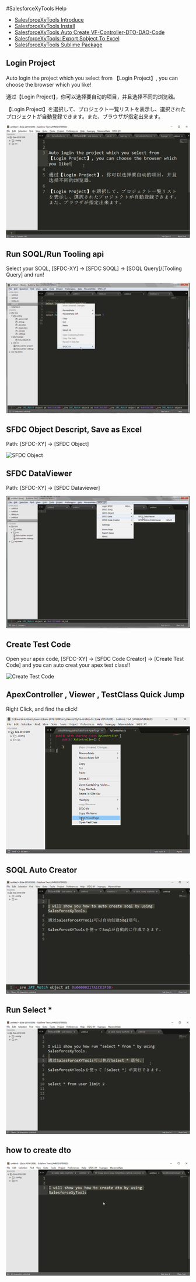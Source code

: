 #SalesforceXyTools Help

  * [SalesforceXyTools Introduce](http://www.ibmer.info/salesforcexytools.html)
  * [SalesforceXyTools Install](http://www.ibmer.info/salesforcexytools-install.html)
  * [SalesforceXyTools Auto Create VF-Controller-DTO-DAO-Code](http://www.ibmer.info/auto-create-sfdc-code.html)
  * [SalesforceXyTools: Export Sobject To Excel](http://www.ibmer.info/export-sobject-excel.html)
  * [SalesforceXyTools Sublime Package](https://packagecontrol.io/packages/SalesforceXyTools)

## Login Project
Auto login the project which you select from 【Login Project】, you can choose the browser which you like!

通过【Login Project】，你可以选择要自动的项目，并且选择不同的浏览器。

【Login Project】を選択して、プロジェクト一覧リストを表示し、選択されたプロジェクトが自動登録できます。また、ブラウザが指定出来ます。

![login_project](https://github.com/exiahuang/XyHelp/blob/master/SalesforceXyTools/login_project.gif?raw=true)


## Run SOQL/Run Tooling api
Select your SOQL, [SFDC-XY] -> [SFDC SOQL] -> [SOQL Query]/[Tooling Query] and run!

![Run SOQL](https://github.com/exiahuang/XyHelp/blob/master/SalesforceXyTools/sfdc_soql.gif?raw=true)


## SFDC Object Descript, Save as Excel
Path: [SFDC-XY] -> [SFDC Object]

![SFDC Object](https://github.com/exiahuang/XyHelp/blob/master/SalesforceXyTools/sfdc_object.gif?raw=true)


## SFDC DataViewer
Path: [SFDC-XY] -> [SFDC Dataviewer]

![SFDC Object](https://github.com/exiahuang/XyHelp/blob/master/SalesforceXyTools/dataviwer.gif?raw=true)



## Create Test Code
Open your apex code, [SFDC-XY] -> [SFDC Code Creator] -> [Create Test Code] and you can auto creat your apex test class!! 

![Create Test Code](https://github.com/exiahuang/XyHelp/blob/master/SalesforceXyTools/test_class_create.gif?raw=true)


## ApexController , Viewer , TestClass Quick Jump 
Right Click, and find the click!

![Controller_VF_Jump](https://github.com/exiahuang/XyHelp/blob/master/SalesforceXyTools/Controller_VF_Jump.gif?raw=true)

## SOQL Auto Creator

![auto_soql](https://github.com/exiahuang/XyHelp/blob/master/SalesforceXyTools/auto_soql.gif?raw=true)

## Run Select *

![select_all](https://github.com/exiahuang/XyHelp/blob/master/SalesforceXyTools/select_all.gif?raw=true)


## how to create dto 

![dto_creator.gif](https://github.com/exiahuang/XyHelp/blob/master/SalesforceXyTools/dto_creator.gif?raw=true)
